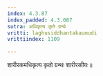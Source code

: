 ```yaml
---
index: 4.3.87
index_padded: 4.3.087
sutra: अधिकृत्य कृते ग्रन्थे
vritti: laghusiddhantakaumudi
vrittiindex: 1109

---
```

शारीरकमधिकृत्य कृतो ग्रन्थः शारीरकीयः॥